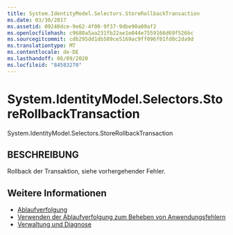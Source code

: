```yaml
---
title: System.IdentityModel.Selectors.StoreRollbackTransaction
ms.date: 03/30/2017
ms.assetid: 09240dce-9e62-4f00-9f37-9dbe90a09af2
ms.openlocfilehash: c9680a5aa231fb22ae1e044e7559166d69f526bc
ms.sourcegitcommit: cdb295dd1db589ce5169ac9ff096f01fd0c2da9d
ms.translationtype: MT
ms.contentlocale: de-DE
ms.lasthandoff: 06/09/2020
ms.locfileid: "84583270"
---
```

# <a name="systemidentitymodelselectorsstorerollbacktransaction"></a>System.IdentityModel.Selectors.StoreRollbackTransaction
System.IdentityModel.Selectors.StoreRollbackTransaction  
  
## <a name="description"></a>BESCHREIBUNG  
 Rollback der Transaktion, siehe vorhergehender Fehler.  
  
## <a name="see-also"></a>Weitere Informationen

- [Ablaufverfolgung](index.md)
- [Verwenden der Ablaufverfolgung zum Beheben von Anwendungsfehlern](using-tracing-to-troubleshoot-your-application.md)
- [Verwaltung und Diagnose](../index.md)
